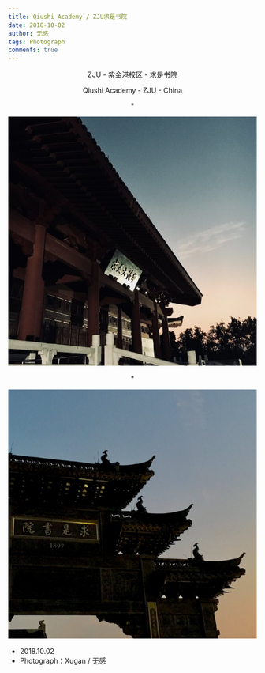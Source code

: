```yaml
---
title: Qiushi Academy / ZJU求是书院
date: 2018-10-02
author: 无感
tags: Photograph
comments: true
---
```


<p style="text-align:center;">ZJU - 紫金港校区 - 求是书院 </p>

<p style="text-align:center;">Qiushi Academy - ZJU - China </p>

<p style="text-align:center;">*</p>

<center><img src="/images/20181002ZJUqssy/20181002ZJUqssy_0.jpg"></img></center>

<!--more-->


<p style="text-align:center;">*</p>

<center><img src="/images/20181002ZJUqssy/20181002ZJUqssy_1.jpg"></img></center>

- 2018.10.02
- Photograph：Xugan / 无感